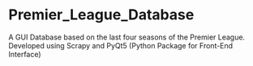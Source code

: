 # Premier_League_Database
A GUI Database based on the last four seasons of the Premier League. Developed using Scrapy and PyQt5 (Python Package for Front-End Interface)
